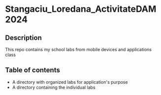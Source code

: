 # Stangaciu_Loredana_ActivitateDAM2024

## Description
This repo contains my school labs from mobile devices and applications class

## Table of contents
- A directory with organized labs for application's purpose
- A directory containing the individual labs
````````